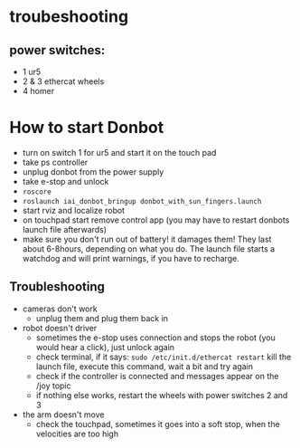 # troubeshooting
## power switches:
- 1 ur5
- 2 & 3 ethercat wheels
- 4 homer

# How to start Donbot
- turn on switch 1 for ur5 and start it on the touch pad
- take ps controller
- unplug donbot from the power supply
- take e-stop and unlock
- ``roscore``
- ``roslaunch iai_donbot_bringup donbot_with_sun_fingers.launch``
- start rviz and localize robot
- on touchpad start remove control app (you may have to restart donbots launch file afterwards)
- make sure you don't run out of battery! it damages them! They last about 6-8hours, depending on what you do. The launch file starts a watchdog and will print warnings, if you have to recharge.

## Troubleshooting
- cameras don't work
  - unplug them and plug them back in
- robot doesn't driver
  - sometimes the e-stop uses connection and stops the robot (you would hear a click), just unlock again  
  - check terminal, if it says: ``sudo /etc/init.d/ethercat restart`` kill the launch file, execute this command, wait a bit and try again
  - check if the controller is connected and messages appear on the /joy topic
  - if nothing else works, restart the wheels with power switches 2 and 3
- the arm doesn't move
  - check the touchpad, sometimes it goes into a soft stop, when the velocities are too high
